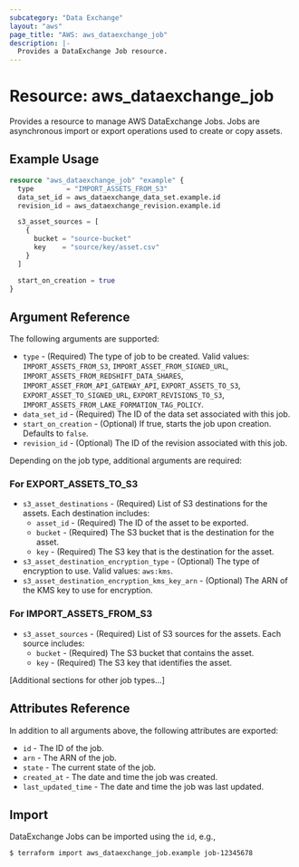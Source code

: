 ```yaml
---
subcategory: "Data Exchange"
layout: "aws"
page_title: "AWS: aws_dataexchange_job"
description: |-
  Provides a DataExchange Job resource.
---
```


# Resource: aws_dataexchange_job

Provides a resource to manage AWS DataExchange Jobs. Jobs are asynchronous import or export operations used to create or copy assets.

## Example Usage

```terraform
resource "aws_dataexchange_job" "example" {
  type        = "IMPORT_ASSETS_FROM_S3"
  data_set_id = aws_dataexchange_data_set.example.id
  revision_id = aws_dataexchange_revision.example.id

  s3_asset_sources = [
    {
      bucket = "source-bucket"
      key    = "source/key/asset.csv"
    }
  ]

  start_on_creation = true
}
```

## Argument Reference

The following arguments are supported:

* `type` - (Required) The type of job to be created. Valid values: `IMPORT_ASSETS_FROM_S3`, `IMPORT_ASSET_FROM_SIGNED_URL`, `IMPORT_ASSETS_FROM_REDSHIFT_DATA_SHARES`, `IMPORT_ASSET_FROM_API_GATEWAY_API`, `EXPORT_ASSETS_TO_S3`, `EXPORT_ASSET_TO_SIGNED_URL`, `EXPORT_REVISIONS_TO_S3`, `IMPORT_ASSETS_FROM_LAKE_FORMATION_TAG_POLICY`.
* `data_set_id` - (Required) The ID of the data set associated with this job.
* `start_on_creation` - (Optional) If true, starts the job upon creation. Defaults to `false`.
* `revision_id` - (Optional) The ID of the revision associated with this job.

Depending on the job type, additional arguments are required:

### For EXPORT_ASSETS_TO_S3

* `s3_asset_destinations` - (Required) List of S3 destinations for the assets. Each destination includes:
    * `asset_id` - (Required) The ID of the asset to be exported.
    * `bucket` - (Required) The S3 bucket that is the destination for the asset.
    * `key` - (Required) The S3 key that is the destination for the asset.
* `s3_asset_destination_encryption_type` - (Optional) The type of encryption to use. Valid values: `aws:kms`.
* `s3_asset_destination_encryption_kms_key_arn` - (Optional) The ARN of the KMS key to use for encryption.

### For IMPORT_ASSETS_FROM_S3

* `s3_asset_sources` - (Required) List of S3 sources for the assets. Each source includes:
    * `bucket` - (Required) The S3 bucket that contains the asset.
    * `key` - (Required) The S3 key that identifies the asset.

[Additional sections for other job types...]

## Attributes Reference

In addition to all arguments above, the following attributes are exported:

* `id` - The ID of the job.
* `arn` - The ARN of the job.
* `state` - The current state of the job.
* `created_at` - The date and time the job was created.
* `last_updated_time` - The date and time the job was last updated.

## Import

DataExchange Jobs can be imported using the `id`, e.g.,

```shell
$ terraform import aws_dataexchange_job.example job-12345678
```
